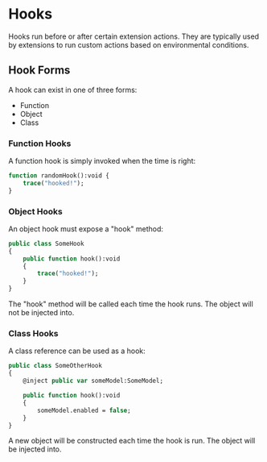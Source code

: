 # Hooks

Hooks run before or after certain extension actions. They are typically used by extensions to run custom actions based on environmental conditions.

## Hook Forms

A hook can exist in one of three forms:

* Function
* Object
* Class

### Function Hooks

A function hook is simply invoked when the time is right:

```haxe
function randomHook():void {
	trace("hooked!");
}
```

### Object Hooks

An object hook must expose a "hook" method:

```haxe
public class SomeHook
{
	public function hook():void
	{
		trace("hooked!");
	}
}
```

The "hook" method will be called each time the hook runs. The object will not be injected into.

### Class Hooks

A class reference can be used as a hook:

```haxe
public class SomeOtherHook
{
	@inject public var someModel:SomeModel;

	public function hook():void
	{
		someModel.enabled = false;
	}
}
```

A new object will be constructed each time the hook is run. The object will be injected into.